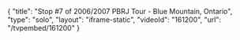 {
    "title": "Stop #7 of 2006\/2007 PBRJ Tour - Blue Mountain, Ontario",
    "type": "solo",
    "layout": "iframe-static",
    "videoId": "161200",
    "url": "\/tvpembed\/161200"
}